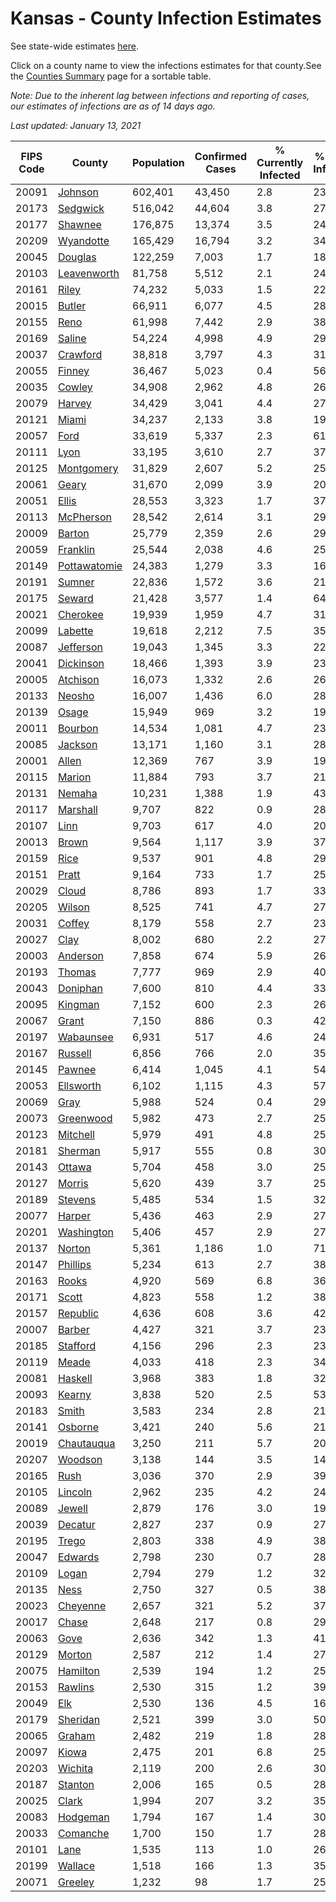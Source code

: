 # Kansas - County Infection Estimates

See state-wide estimates [here](/infections/us-ks).

Click on a county name to view the infections estimates for that county.See the [Counties Summary](/infections/summary-counties) page for a sortable table.

*Note: Due to the inherent lag between infections and reporting of cases, our estimates of infections are as of 14 days ago.*

*Last updated: January 13, 2021*

|   FIPS Code |                       County |   Population |   Confirmed Cases |   % Currently Infected |   % Total Infected |
|-------------|------------------------------|--------------|-------------------|------------------------|--------------------|
|       20091 |           [Johnson](johnson) |      602,401 |            43,450 |                    2.8 |               23.2 |
|       20173 |         [Sedgwick](sedgwick) |      516,042 |            44,604 |                    3.8 |               27.6 |
|       20177 |           [Shawnee](shawnee) |      176,875 |            13,374 |                    3.5 |               24.1 |
|       20209 |       [Wyandotte](wyandotte) |      165,429 |            16,794 |                    3.2 |               34.8 |
|       20045 |           [Douglas](douglas) |      122,259 |             7,003 |                    1.7 |               18.3 |
|       20103 |   [Leavenworth](leavenworth) |       81,758 |             5,512 |                    2.1 |               24.4 |
|       20161 |               [Riley](riley) |       74,232 |             5,033 |                    1.5 |               22.5 |
|       20015 |             [Butler](butler) |       66,911 |             6,077 |                    4.5 |               28.5 |
|       20155 |                 [Reno](reno) |       61,998 |             7,442 |                    2.9 |               38.5 |
|       20169 |             [Saline](saline) |       54,224 |             4,998 |                    4.9 |               29.2 |
|       20037 |         [Crawford](crawford) |       38,818 |             3,797 |                    4.3 |               31.1 |
|       20055 |             [Finney](finney) |       36,467 |             5,023 |                    0.4 |               56.6 |
|       20035 |             [Cowley](cowley) |       34,908 |             2,962 |                    4.8 |               26.7 |
|       20079 |             [Harvey](harvey) |       34,429 |             3,041 |                    4.4 |               27.9 |
|       20121 |               [Miami](miami) |       34,237 |             2,133 |                    3.8 |               19.5 |
|       20057 |                 [Ford](ford) |       33,619 |             5,337 |                    2.3 |               61.6 |
|       20111 |                 [Lyon](lyon) |       33,195 |             3,610 |                    2.7 |               37.7 |
|       20125 |     [Montgomery](montgomery) |       31,829 |             2,607 |                    5.2 |               25.5 |
|       20061 |               [Geary](geary) |       31,670 |             2,099 |                    3.9 |               20.7 |
|       20051 |               [Ellis](ellis) |       28,553 |             3,323 |                    1.7 |               37.5 |
|       20113 |       [McPherson](mcpherson) |       28,542 |             2,614 |                    3.1 |               29.2 |
|       20009 |             [Barton](barton) |       25,779 |             2,359 |                    2.6 |               29.6 |
|       20059 |         [Franklin](franklin) |       25,544 |             2,038 |                    4.6 |               25.5 |
|       20149 | [Pottawatomie](pottawatomie) |       24,383 |             1,279 |                    3.3 |               16.7 |
|       20191 |             [Sumner](sumner) |       22,836 |             1,572 |                    3.6 |               21.7 |
|       20175 |             [Seward](seward) |       21,428 |             3,577 |                    1.4 |               64.3 |
|       20021 |         [Cherokee](cherokee) |       19,939 |             1,959 |                    4.7 |               31.0 |
|       20099 |           [Labette](labette) |       19,618 |             2,212 |                    7.5 |               35.5 |
|       20087 |       [Jefferson](jefferson) |       19,043 |             1,345 |                    3.3 |               22.2 |
|       20041 |       [Dickinson](dickinson) |       18,466 |             1,393 |                    3.9 |               23.7 |
|       20005 |         [Atchison](atchison) |       16,073 |             1,332 |                    2.6 |               26.8 |
|       20133 |             [Neosho](neosho) |       16,007 |             1,436 |                    6.0 |               28.2 |
|       20139 |               [Osage](osage) |       15,949 |               969 |                    3.2 |               19.0 |
|       20011 |           [Bourbon](bourbon) |       14,534 |             1,081 |                    4.7 |               23.6 |
|       20085 |           [Jackson](jackson) |       13,171 |             1,160 |                    3.1 |               28.4 |
|       20001 |               [Allen](allen) |       12,369 |               767 |                    3.9 |               19.4 |
|       20115 |             [Marion](marion) |       11,884 |               793 |                    3.7 |               21.2 |
|       20131 |             [Nemaha](nemaha) |       10,231 |             1,388 |                    1.9 |               43.9 |
|       20117 |         [Marshall](marshall) |        9,707 |               822 |                    0.9 |               28.0 |
|       20107 |                 [Linn](linn) |        9,703 |               617 |                    4.0 |               20.2 |
|       20013 |               [Brown](brown) |        9,564 |             1,117 |                    3.9 |               37.4 |
|       20159 |                 [Rice](rice) |        9,537 |               901 |                    4.8 |               29.9 |
|       20151 |               [Pratt](pratt) |        9,164 |               733 |                    1.7 |               25.7 |
|       20029 |               [Cloud](cloud) |        8,786 |               893 |                    1.7 |               33.0 |
|       20205 |             [Wilson](wilson) |        8,525 |               741 |                    4.7 |               27.5 |
|       20031 |             [Coffey](coffey) |        8,179 |               558 |                    2.7 |               23.9 |
|       20027 |                 [Clay](clay) |        8,002 |               680 |                    2.2 |               27.2 |
|       20003 |         [Anderson](anderson) |        7,858 |               674 |                    5.9 |               26.6 |
|       20193 |             [Thomas](thomas) |        7,777 |               969 |                    2.9 |               40.5 |
|       20043 |         [Doniphan](doniphan) |        7,600 |               810 |                    4.4 |               33.7 |
|       20095 |           [Kingman](kingman) |        7,152 |               600 |                    2.3 |               26.6 |
|       20067 |               [Grant](grant) |        7,150 |               886 |                    0.3 |               42.1 |
|       20197 |       [Wabaunsee](wabaunsee) |        6,931 |               517 |                    4.6 |               24.7 |
|       20167 |           [Russell](russell) |        6,856 |               766 |                    2.0 |               35.8 |
|       20145 |             [Pawnee](pawnee) |        6,414 |             1,045 |                    4.1 |               54.5 |
|       20053 |       [Ellsworth](ellsworth) |        6,102 |             1,115 |                    4.3 |               57.8 |
|       20069 |                 [Gray](gray) |        5,988 |               524 |                    0.4 |               29.2 |
|       20073 |       [Greenwood](greenwood) |        5,982 |               473 |                    2.7 |               25.1 |
|       20123 |         [Mitchell](mitchell) |        5,979 |               491 |                    4.8 |               25.9 |
|       20181 |           [Sherman](sherman) |        5,917 |               555 |                    0.8 |               30.3 |
|       20143 |             [Ottawa](ottawa) |        5,704 |               458 |                    3.0 |               25.5 |
|       20127 |             [Morris](morris) |        5,620 |               439 |                    3.7 |               25.6 |
|       20189 |           [Stevens](stevens) |        5,485 |               534 |                    1.5 |               32.8 |
|       20077 |             [Harper](harper) |        5,436 |               463 |                    2.9 |               27.4 |
|       20201 |     [Washington](washington) |        5,406 |               457 |                    2.9 |               27.4 |
|       20137 |             [Norton](norton) |        5,361 |             1,186 |                    1.0 |               71.1 |
|       20147 |         [Phillips](phillips) |        5,234 |               613 |                    2.7 |               38.0 |
|       20163 |               [Rooks](rooks) |        4,920 |               569 |                    6.8 |               36.9 |
|       20171 |               [Scott](scott) |        4,823 |               558 |                    1.2 |               38.4 |
|       20157 |         [Republic](republic) |        4,636 |               608 |                    3.6 |               42.2 |
|       20007 |             [Barber](barber) |        4,427 |               321 |                    3.7 |               23.2 |
|       20185 |         [Stafford](stafford) |        4,156 |               296 |                    2.3 |               23.4 |
|       20119 |               [Meade](meade) |        4,033 |               418 |                    2.3 |               34.5 |
|       20081 |           [Haskell](haskell) |        3,968 |               383 |                    1.8 |               32.3 |
|       20093 |             [Kearny](kearny) |        3,838 |               520 |                    2.5 |               53.2 |
|       20183 |               [Smith](smith) |        3,583 |               234 |                    2.8 |               21.0 |
|       20141 |           [Osborne](osborne) |        3,421 |               240 |                    5.6 |               21.2 |
|       20019 |     [Chautauqua](chautauqua) |        3,250 |               211 |                    5.7 |               20.6 |
|       20207 |           [Woodson](woodson) |        3,138 |               144 |                    3.5 |               14.8 |
|       20165 |                 [Rush](rush) |        3,036 |               370 |                    2.9 |               39.1 |
|       20105 |           [Lincoln](lincoln) |        2,962 |               235 |                    4.2 |               24.4 |
|       20089 |             [Jewell](jewell) |        2,879 |               176 |                    3.0 |               19.2 |
|       20039 |           [Decatur](decatur) |        2,827 |               237 |                    0.9 |               27.1 |
|       20195 |               [Trego](trego) |        2,803 |               338 |                    4.9 |               38.2 |
|       20047 |           [Edwards](edwards) |        2,798 |               230 |                    0.7 |               28.4 |
|       20109 |               [Logan](logan) |        2,794 |               279 |                    1.2 |               32.1 |
|       20135 |                 [Ness](ness) |        2,750 |               327 |                    0.5 |               38.6 |
|       20023 |         [Cheyenne](cheyenne) |        2,657 |               321 |                    5.2 |               37.5 |
|       20017 |               [Chase](chase) |        2,648 |               217 |                    0.8 |               29.3 |
|       20063 |                 [Gove](gove) |        2,636 |               342 |                    1.3 |               41.4 |
|       20129 |             [Morton](morton) |        2,587 |               212 |                    1.4 |               27.2 |
|       20075 |         [Hamilton](hamilton) |        2,539 |               194 |                    1.2 |               25.7 |
|       20153 |           [Rawlins](rawlins) |        2,530 |               315 |                    1.2 |               39.8 |
|       20049 |                   [Elk](elk) |        2,530 |               136 |                    4.5 |               16.7 |
|       20179 |         [Sheridan](sheridan) |        2,521 |               399 |                    3.0 |               50.3 |
|       20065 |             [Graham](graham) |        2,482 |               219 |                    1.8 |               28.7 |
|       20097 |               [Kiowa](kiowa) |        2,475 |               201 |                    6.8 |               25.2 |
|       20203 |           [Wichita](wichita) |        2,119 |               200 |                    2.6 |               30.0 |
|       20187 |           [Stanton](stanton) |        2,006 |               165 |                    0.5 |               28.4 |
|       20025 |               [Clark](clark) |        1,994 |               207 |                    3.2 |               35.8 |
|       20083 |         [Hodgeman](hodgeman) |        1,794 |               167 |                    1.4 |               30.6 |
|       20033 |         [Comanche](comanche) |        1,700 |               150 |                    1.7 |               28.3 |
|       20101 |                 [Lane](lane) |        1,535 |               113 |                    1.0 |               26.5 |
|       20199 |           [Wallace](wallace) |        1,518 |               166 |                    1.3 |               35.6 |
|       20071 |           [Greeley](greeley) |        1,232 |                98 |                    1.7 |               25.6 |